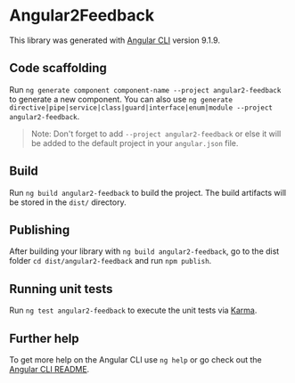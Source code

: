 # Angular2Feedback

This library was generated with [Angular CLI](https://github.com/angular/angular-cli) version 9.1.9.

## Code scaffolding

Run `ng generate component component-name --project angular2-feedback` to generate a new component. You can also use `ng generate directive|pipe|service|class|guard|interface|enum|module --project angular2-feedback`.
> Note: Don't forget to add `--project angular2-feedback` or else it will be added to the default project in your `angular.json` file. 

## Build

Run `ng build angular2-feedback` to build the project. The build artifacts will be stored in the `dist/` directory.

## Publishing

After building your library with `ng build angular2-feedback`, go to the dist folder `cd dist/angular2-feedback` and run `npm publish`.

## Running unit tests

Run `ng test angular2-feedback` to execute the unit tests via [Karma](https://karma-runner.github.io).

## Further help

To get more help on the Angular CLI use `ng help` or go check out the [Angular CLI README](https://github.com/angular/angular-cli/blob/master/README.md).
